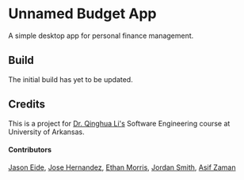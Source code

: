 # Unnamed Budget App

A simple desktop app for personal finance management.

## Build

The initial build has yet to be updated.

## Credits

This is a project for [Dr. Qinghua Li's](http://csce.uark.edu/~qinghual/) Software Engineering course at University of Arkansas.

#### Contributors

[Jason Eide](https://github.com/jeide), [Jose Hernandez](https://github.com/joseherna0709), [Ethan Morris](https://github.com/eamorris), [Jordan Smith](https://github.com/jas028), [Asif Zaman](https://github.com/aazaman)